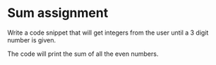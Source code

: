 # Sum assignment
Write a code snippet that will get integers from the user until a 3 digit number is given.

The code will print the sum of all the even numbers.